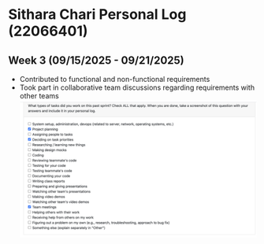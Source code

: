 # Sithara Chari Personal Log (22066401)

## Week 3 (09/15/2025 - 09/21/2025)
- Contributed to functional and non-functional requirements
- Took part in collaborative team discussions regarding requirements with other teams
![alt text](<What types of tasks did you work on this past sent Check ALL Flat apply, When you are done, take a screenshot of this question w.png>)

